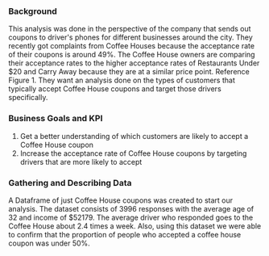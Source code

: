 ### Background

This analysis was done in the perspective of the company that sends out coupons to driver's phones for different businesses around the city. They recently got complaints from Coffee Houses because the acceptance rate of their coupons is around 49%. The Coffee House owners are comparing their acceptance rates to the higher acceptance rates of Restaurants Under $20 and Carry Away because they are at a similar price point. Reference Figure 1. They want an analysis done on the types of customers that typically accept Coffee House coupons and target those drivers specifically.

### Business Goals and KPI
1. Get a better understanding of which customers are likely to accept a Coffee House coupon
2. Increase the acceptance rate of Coffee House coupons by targeting drivers that are more likely to accept

### Gathering and Describing Data
A Dataframe of just Coffee House coupons was created to start our analysis. The dataset consists of 3996 responses with the average age of 32 and income of $52179. The average driver who responded goes to the Coffee House about 2.4 times a week.  Also, using this dataset we were able to confirm that the proportion of people who accepted a coffee house coupon was under 50%.
